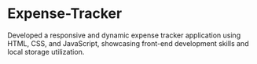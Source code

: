 # Expense-Tracker
Developed a responsive and dynamic expense tracker application using HTML, CSS, and JavaScript, showcasing front-end development skills and local storage utilization.
